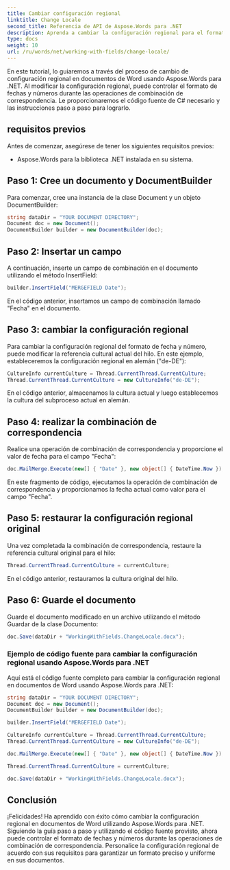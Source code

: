 ```yaml
---
title: Cambiar configuración regional
linktitle: Change Locale
second_title: Referencia de API de Aspose.Words para .NET
description: Aprenda a cambiar la configuración regional para el formato de fecha y número en documentos de Word usando Aspose.Words para .NET.
type: docs
weight: 10
url: /ru/words/net/working-with-fields/change-locale/
---
```


En este tutorial, lo guiaremos a través del proceso de cambio de configuración regional en documentos de Word usando Aspose.Words para .NET. Al modificar la configuración regional, puede controlar el formato de fechas y números durante las operaciones de combinación de correspondencia. Le proporcionaremos el código fuente de C# necesario y las instrucciones paso a paso para lograrlo.

## requisitos previos
Antes de comenzar, asegúrese de tener los siguientes requisitos previos:
- Aspose.Words para la biblioteca .NET instalada en su sistema.

## Paso 1: Cree un documento y DocumentBuilder
Para comenzar, cree una instancia de la clase Document y un objeto DocumentBuilder:

```csharp
string dataDir = "YOUR DOCUMENT DIRECTORY";
Document doc = new Document();
DocumentBuilder builder = new DocumentBuilder(doc);
```

## Paso 2: Insertar un campo
A continuación, inserte un campo de combinación en el documento utilizando el método InsertField:

```csharp
builder.InsertField("MERGEFIELD Date");
```

En el código anterior, insertamos un campo de combinación llamado "Fecha" en el documento.

## Paso 3: cambiar la configuración regional
Para cambiar la configuración regional del formato de fecha y número, puede modificar la referencia cultural actual del hilo. En este ejemplo, estableceremos la configuración regional en alemán ("de-DE"):

```csharp
CultureInfo currentCulture = Thread.CurrentThread.CurrentCulture;
Thread.CurrentThread.CurrentCulture = new CultureInfo("de-DE");
```

En el código anterior, almacenamos la cultura actual y luego establecemos la cultura del subproceso actual en alemán.

## Paso 4: realizar la combinación de correspondencia
Realice una operación de combinación de correspondencia y proporcione el valor de fecha para el campo "Fecha":

```csharp
doc.MailMerge.Execute(new[] { "Date" }, new object[] { DateTime.Now });
```

En este fragmento de código, ejecutamos la operación de combinación de correspondencia y proporcionamos la fecha actual como valor para el campo "Fecha".

## Paso 5: restaurar la configuración regional original
Una vez completada la combinación de correspondencia, restaure la referencia cultural original para el hilo:

```csharp
Thread.CurrentThread.CurrentCulture = currentCulture;
```

En el código anterior, restauramos la cultura original del hilo.

## Paso 6: Guarde el documento
Guarde el documento modificado en un archivo utilizando el método Guardar de la clase Documento:

```csharp
doc.Save(dataDir + "WorkingWithFields.ChangeLocale.docx");
```

### Ejemplo de código fuente para cambiar la configuración regional usando Aspose.Words para .NET
Aquí está el código fuente completo para cambiar la configuración regional en documentos de Word usando Aspose.Words para .NET:

```csharp
string dataDir = "YOUR DOCUMENT DIRECTORY";
Document doc = new Document();
DocumentBuilder builder = new DocumentBuilder(doc);

builder.InsertField("MERGEFIELD Date");

CultureInfo currentCulture = Thread.CurrentThread.CurrentCulture;
Thread.CurrentThread.CurrentCulture = new CultureInfo("de-DE");

doc.MailMerge.Execute(new[] { "Date" }, new object[] { DateTime.Now });

Thread.CurrentThread.CurrentCulture = currentCulture;

doc.Save(dataDir + "WorkingWithFields.ChangeLocale.docx");
```

## Conclusión
¡Felicidades! Ha aprendido con éxito cómo cambiar la configuración regional en documentos de Word utilizando Aspose.Words para .NET. Siguiendo la guía paso a paso y utilizando el código fuente provisto, ahora puede controlar el formato de fechas y números durante las operaciones de combinación de correspondencia. Personalice la configuración regional de acuerdo con sus requisitos para garantizar un formato preciso y uniforme en sus documentos.

